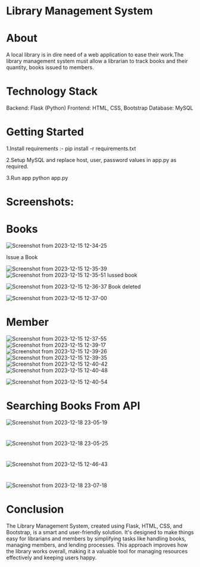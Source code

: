 # Library Management System

# About
A local library is in dire need of a web application to ease their work.The library management
system must allow a librarian to track books and their quantity, books issued to members.

# Technology Stack
Backend: Flask (Python)
Frontend: HTML, CSS, Bootstrap
Database: MySQL

# Getting Started
1.Install requirements :-
   pip install -r requirements.txt

2.Setup MySQL and replace host, user, password values in app.py  as required.

3.Run app
python app.py

# Screenshots:
# Books
![Screenshot from 2023-12-15 12-34-25](https://github.com/deeptigupta222/library-management-system-flask-g/assets/121033115/b24b431b-863a-43c6-8fae-c6d17f52cb29)

Issue a Book

![Screenshot from 2023-12-15 12-35-39](https://github.com/deeptigupta222/library-management-system-flask-g/assets/121033115/0d38f718-32e3-442c-900d-cffd23f530f4)
![Screenshot from 2023-12-15 12-35-51](https://github.com/deeptigupta222/library-management-system-flask-g/assets/121033115/31f072ea-9b06-40b6-92be-6bb2be2e9208)
Iussed book

![Screenshot from 2023-12-15 12-36-37](https://github.com/deeptigupta222/library-management-system-flask-g/assets/121033115/b7a9e0f5-1844-46e4-b21e-bb24692be4f9)
Book deleted

![Screenshot from 2023-12-15 12-37-00](https://github.com/deeptigupta222/library-management-system-flask-g/assets/121033115/42a39882-ee56-4ab7-b85b-f022927ee5b7)

# Member
![Screenshot from 2023-12-15 12-37-55](https://github.com/deeptigupta222/library-management-system-flask-g/assets/121033115/9828663d-6d5a-47e8-ba4c-eaccb8fac6e1)
![Screenshot from 2023-12-15 12-39-17](https://github.com/deeptigupta222/library-management-system-flask-g/assets/121033115/e260640c-6cea-443b-b874-cc5f7d02be6b)
![Screenshot from 2023-12-15 12-39-26](https://github.com/deeptigupta222/library-management-system-flask-g/assets/121033115/7fda8c2c-415e-4eb9-bd72-4076ef152cdc)
![Screenshot from 2023-12-15 12-39-35](https://github.com/deeptigupta222/library-management-system-flask-g/assets/121033115/50b47b31-e8ec-4d01-aa37-043aaab13345)
![Screenshot from 2023-12-15 12-40-42](https://github.com/deeptigupta222/library-management-system-flask-g/assets/121033115/df9b6a28-8ab4-4265-90bb-724e9dde762e)
![Screenshot from 2023-12-15 12-40-48](https://github.com/deeptigupta222/library-management-system-flask-g/assets/121033115/4e2f5292-89a7-41ed-af62-6542cab56fab)

![Screenshot from 2023-12-15 12-40-54](https://github.com/deeptigupta222/library-management-system-flask-g/assets/121033115/961e89e0-2fc4-430f-bc44-6a046029f838)

# Searching Books From API

![Screenshot from 2023-12-18 23-05-19](https://github.com/deeptigupta222/library-management-system-flask-g/assets/121033115/932db48c-6ed2-4f3a-9d1e-fafc47344c9d)

#

![Screenshot from 2023-12-18 23-05-25](https://github.com/deeptigupta222/library-management-system-flask-g/assets/121033115/b0144bd3-a675-43ad-af82-e296947eb710)

#

![Screenshot from 2023-12-15 12-46-43](https://github.com/deeptigupta222/library-management-system-flask-g/assets/121033115/603d1c11-6945-4bef-bc40-488a1d11bca2)
#


![Screenshot from 2023-12-18 23-07-18](https://github.com/deeptigupta222/library-management-system-flask-g/assets/121033115/e3813e4d-c9bd-49b9-9c0c-b1e7824ce525)


# Conclusion
The Library Management System, created using Flask, HTML, CSS, and Bootstrap, is a smart and user-friendly solution. It's designed to make things easy for librarians and members by simplifying tasks like handling books, managing members, and lending processes. This approach improves how the library works overall, making it a valuable tool for managing resources effectively and keeping users happy.

